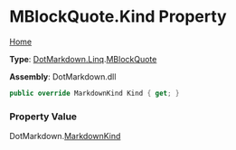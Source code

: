 # MBlockQuote\.Kind Property

[Home](../../../../README.md)

**Type**: [DotMarkdown.Linq](../../README.md)\.[MBlockQuote](../README.md)

**Assembly**: DotMarkdown\.dll

```csharp
public override MarkdownKind Kind { get; }
```

### Property Value

DotMarkdown\.[MarkdownKind](../../../MarkdownKind/README.md)

